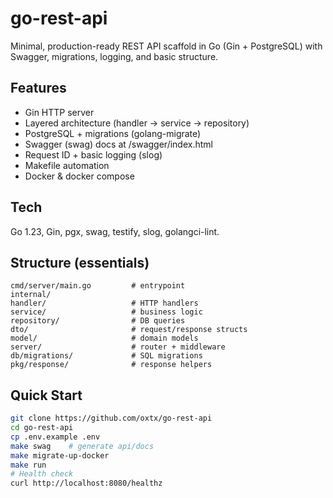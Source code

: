 # go-rest-api

Minimal, production-ready REST API scaffold in Go (Gin + PostgreSQL) with Swagger, migrations, logging, and basic structure.

## Features
- Gin HTTP server
- Layered architecture (handler → service → repository)
- PostgreSQL + migrations (golang-migrate)
- Swagger (swag) docs at /swagger/index.html
- Request ID + basic logging (slog)
- Makefile automation
- Docker & docker compose

## Tech
Go 1.23, Gin, pgx, swag, testify, slog, golangci-lint.

## Structure (essentials)
```
cmd/server/main.go         # entrypoint
internal/
handler/                   # HTTP handlers
service/                   # business logic
repository/                # DB queries
dto/                       # request/response structs
model/                     # domain models
server/                    # router + middleware
db/migrations/             # SQL migrations
pkg/response/              # response helpers
```
## Quick Start
```bash
git clone https://github.com/oxtx/go-rest-api
cd go-rest-api
cp .env.example .env
make swag    # generate api/docs
make migrate-up-docker
make run
# Health check
curl http://localhost:8080/healthz